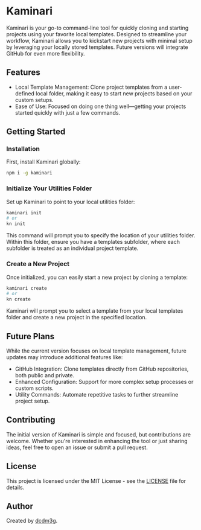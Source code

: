# Kaminari

Kaminari is your go-to command-line tool for quickly cloning and starting projects using your favorite local templates. Designed to streamline your workflow, Kaminari allows you to kickstart new projects with minimal setup by leveraging your locally stored templates. Future versions will integrate GitHub for even more flexibility.

## Features

- Local Template Management: Clone project templates from a user-defined local folder, making it easy to start new projects based on your custom setups.
- Ease of Use: Focused on doing one thing well—getting your projects started quickly with just a few commands.

## Getting Started

### Installation

First, install Kaminari globally:

```sh
npm i -g kaminari
```

### Initialize Your Utilities Folder

Set up Kaminari to point to your local utilities folder:

```sh
kaminari init
# or
kn init
```

This command will prompt you to specify the location of your utilities folder. Within this folder, ensure you have a templates subfolder, where each subfolder is treated as an individual project template.

### Create a New Project

Once initialized, you can easily start a new project by cloning a template:

```sh
kaminari create
# or
kn create
```

Kaminari will prompt you to select a template from your local templates folder and create a new project in the specified location.

## Future Plans

While the current version focuses on local template management, future updates may introduce additional features like:

- GitHub Integration: Clone templates directly from GitHub repositories, both public and private.
- Enhanced Configuration: Support for more complex setup processes or custom scripts.
- Utility Commands: Automate repetitive tasks to further streamline project setup.

## Contributing

The initial version of Kaminari is simple and focused, but contributions are welcome. Whether you're interested in enhancing the tool or just sharing ideas, feel free to open an issue or submit a pull request.

## License

This project is licensed under the MIT License - see the [LICENSE](/LICENSE) file for details.

## Author

Created by [dcdm3g](https://github.com/dcdm3g).
